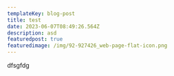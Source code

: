 ```yaml
---
templateKey: blog-post
title: test
date: 2023-06-07T08:49:26.564Z
description: asd
featuredpost: true
featuredimage: /img/92-927426_web-page-flat-icon.png
---
```

d﻿fsgfdg